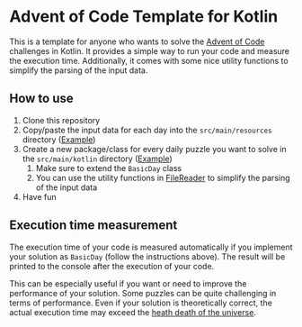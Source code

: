 # Advent of Code Template for Kotlin
This is a template for anyone who wants to solve the [Advent of Code](https://adventofcode.com/) challenges in Kotlin. It provides a simple way to run your code and measure the execution time. Additionally, it comes with some nice utility functions to simplify the parsing of the input data.

## How to use
1. Clone this repository
2. Copy/paste the input data for each day into the `src/main/resources` directory ([Example](src/main/resources/example.txt))
3. Create a new package/class for every daily puzzle you want to solve in the `src/main/kotlin` directory ([Example](src/main/kotlin/example/Example.kt))
   1. Make sure to extend the `BasicDay` class
   2. You can use the utility functions in [FileReader](src/main/kotlin/util/FileReader.kt) to simplify the parsing of the input data
4. Have fun

## Execution time measurement
The execution time of your code is measured automatically if you implement your solution as `BasicDay` (follow the instructions above). The result will be printed to the console after the execution of your code.

This can be especially useful if you want or need to improve the performance of your solution. Some puzzles can be quite challenging in terms of performance. Even if your solution is theoretically correct, the actual execution time may exceed the [heath death of the universe](https://en.wikipedia.org/wiki/Heat_death_of_the_universe).